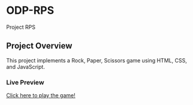 # ODP-RPS
Project RPS
## Project Overview

This project implements a Rock, Paper, Scissors game using HTML, CSS, and JavaScript.

### Live Preview
[Click here to play the game!](https://ha55an365.github.io/ODP-RPS/)
